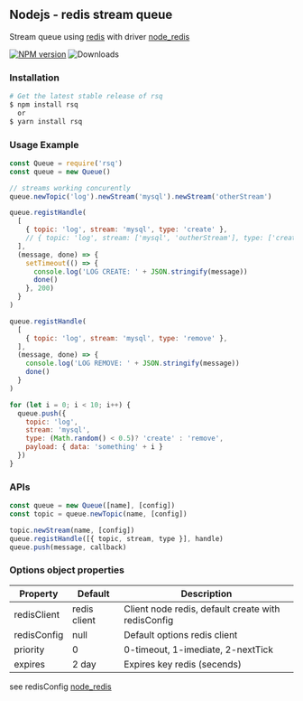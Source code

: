 ## Nodejs - redis stream queue

Stream queue using [redis](https://redis.io/) with driver [node_redis](https://github.com/NodeRedis/node_redis)

[![NPM version](https://badge.fury.io/js/rsq.svg)](https://www.npmjs.com/package/rsq)
![Downloads](https://img.shields.io/npm/dm/rsq.svg?style=flat)

### Installation
```sh
# Get the latest stable release of rsq
$ npm install rsq
  or
$ yarn install rsq
```

### Usage Example

```js
const Queue = require('rsq')
const queue = new Queue()

// streams working concurently
queue.newTopic('log').newStream('mysql').newStream('otherStream')

queue.registHandle(
  [
    { topic: 'log', stream: 'mysql', type: 'create' },
    // { topic: 'log', stream: ['mysql', 'outherStream'], type: ['create', 'otherType'] },
  ],
  (message, done) => {
    setTimeout(() => {
      console.log('LOG CREATE: ' + JSON.stringify(message))
      done()
    }, 200)
  }
)

queue.registHandle(
  [
    { topic: 'log', stream: 'mysql', type: 'remove' },
  ],
  (message, done) => {
    console.log('LOG REMOVE: ' + JSON.stringify(message))
    done()
  }
)

for (let i = 0; i < 10; i++) {
  queue.push({
    topic: 'log',
    stream: 'mysql',
    type: (Math.random() < 0.5)? 'create' : 'remove',
    payload: { data: 'something' + i }
  })
}
```

### APIs
```js
const queue = new Queue([name], [config])
const topic = queue.newTopic(name, [config])

topic.newStream(name, [config])
queue.registHandle([{ topic, stream, type }], handle)
queue.push(message, callback)
```

### Options object properties
| Property | Default | Description |
|----------|---------|-------------|
| redisClient | redis client | Client node redis, default create with redisConfig |
| redisConfig | null | Default options redis client |
| priority | 0 | 0-timeout, 1-imediate, 2-nextTick |
| expires | 2 day | Expires key redis (secends) |

see redisConfig [node_redis](https://github.com/NodeRedis/node_redis)
